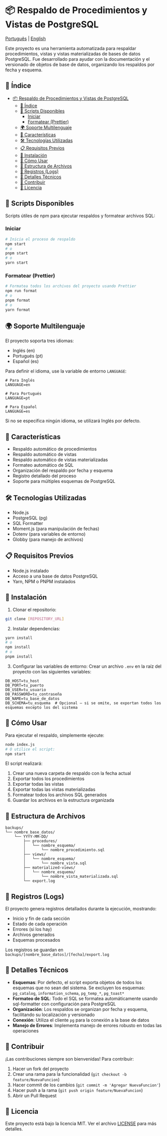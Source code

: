 # 📦 Respaldo de Procedimientos y Vistas de PostgreSQL

[Português](README.md) | [English](README.en.md)

Este proyecto es una herramienta automatizada para respaldar procedimientos, vistas y vistas
materializadas de bases de datos PostgreSQL. Fue desarrollado para ayudar con la documentación y el
versionado de objetos de base de datos, organizando los respaldos por fecha y esquema.

## 📑 Índice

- [📦 Respaldo de Procedimientos y Vistas de PostgreSQL](#-respaldo-de-procedimientos-y-vistas-de-postgresql)
  - [📑 Índice](#-índice)
  - [🚀 Scripts Disponibles](#-scripts-disponibles)
    - [Iniciar](#iniciar)
    - [Formatear (Prettier)](#formatear-prettier)
  - [🌍 Soporte Multilenguaje](#-soporte-multilenguaje)
  - [🚀 Características](#-características)
  - [🛠️ Tecnologías Utilizadas](#️-tecnologías-utilizadas)
  - [📋 Requisitos Previos](#-requisitos-previos)
  - [🔧 Instalación](#-instalación)
  - [🚀 Cómo Usar](#-cómo-usar)
  - [📁 Estructura de Archivos](#-estructura-de-archivos)
  - [📝 Registros (Logs)](#-registros-logs)
  - [🧐 Detalles Técnicos](#-detalles-técnicos)
  - [🤝 Contribuir](#-contribuir)
  - [📄 Licencia](#-licencia)

## 🚀 Scripts Disponibles

Scripts útiles de npm para ejecutar respaldos y formatear archivos SQL:

### Iniciar

```bash
# Inicia el proceso de respaldo
npm start
# o
pnpm start
# o
yarn start
```

### Formatear (Prettier)

```bash
# Formatea todos los archivos del proyecto usando Prettier
npm run format
# o
pnpm format
# o
yarn format
```

## 🌍 Soporte Multilenguaje

El proyecto soporta tres idiomas:

- Inglés (en)
- Portugués (pt)
- Español (es)

Para definir el idioma, use la variable de entorno `LANGUAGE`:

```env
# Para Inglés
LANGUAGE=en

# Para Portugués
LANGUAGE=pt

# Para Español
LANGUAGE=es
```

Si no se especifica ningún idioma, se utilizará Inglés por defecto.

## 🚀 Características

- Respaldo automático de procedimientos
- Respaldo automático de vistas
- Respaldo automático de vistas materializadas
- Formateo automático de SQL
- Organización del respaldo por fecha y esquema
- Registro detallado del proceso
- Soporte para múltiples esquemas de PostgreSQL

## 🛠️ Tecnologías Utilizadas

- Node.js
- PostgreSQL (pg)
- SQL Formatter
- Moment.js (para manipulación de fechas)
- Dotenv (para variables de entorno)
- Globby (para manejo de archivos)

## 📋 Requisitos Previos

- Node.js instalado
- Acceso a una base de datos PostgreSQL
- Yarn, NPM o PNPM instalados

## 🔧 Instalación

1. Clonar el repositorio:

```bash
git clone [REPOSITORY_URL]
```

2. Instalar dependencias:

```bash
yarn install
# o
npm install
# o
pnpm install
```

3. Configurar las variables de entorno: Crear un archivo `.env` en la raíz del proyecto con las
   siguientes variables:

```env
DB_HOST=tu_host
DB_PORT=tu_puerto
DB_USER=tu_usuario
DB_PASSWORD=tu_contraseña
DB_NAME=tu_base_de_datos
DB_SCHEMA=tu_esquema  # Opcional – si se omite, se exportan todos los esquemas excepto los del sistema
```

## 🚀 Cómo Usar

Para ejecutar el respaldo, simplemente ejecute:

```bash
node index.js
# O utilice el script:
npm start
```

El script realizará:

1. Crear una nueva carpeta de respaldo con la fecha actual
2. Exportar todos los procedimientos
3. Exportar todas las vistas
4. Exportar todas las vistas materializadas
5. Formatear todos los archivos SQL generados
6. Guardar los archivos en la estructura organizada

## 📁 Estructura de Archivos

```
backups/
└── nombre_base_datos/
    └── YYYY-MM-DD/
        ├── procedures/
        │   └── nombre_esquema/
        │       └── nombre_procedimiento.sql
        ├── views/
        │   └── nombre_esquema/
        │       └── nombre_vista.sql
        ├── materialized-views/
        │   └── nombre_esquema/
        │       └── nombre_vista_materializada.sql
        └── export.log
```

## 📝 Registros (Logs)

El proyecto genera registros detallados durante la ejecución, mostrando:

- Inicio y fin de cada sección
- Estado de cada operación
- Errores (si los hay)
- Archivos generados
- Esquemas procesados

Los registros se guardan en `backups/[nombre_base_datos]/[fecha]/export.log`

## 🧐 Detalles Técnicos

- **Esquemas**: Por defecto, el script exporta objetos de todos los esquemas que no sean del
  sistema. Se excluyen los esquemas: `pg_catalog`, `information_schema`, `pg_temp_*`, `pg_toast*`
- **Formateo de SQL**: Todo el SQL se formatea automáticamente usando sql-formatter con
  configuración para PostgreSQL
- **Organización**: Los respaldos se organizan por fecha y esquema, facilitando su localización y
  versionado
- **Conexión**: Utiliza el cliente `pg` para la conexión a la base de datos
- **Manejo de Errores**: Implementa manejo de errores robusto en todas las operaciones

## 🤝 Contribuir

¡Las contribuciones siempre son bienvenidas! Para contribuir:

1. Hacer un fork del proyecto
2. Crear una rama para la funcionalidad (`git checkout -b feature/NuevaFuncion`)
3. Hacer commit de los cambios (`git commit -m 'Agregar NuevaFuncion'`)
4. Hacer push a la rama (`git push origin feature/NuevaFuncion`)
5. Abrir un Pull Request

## 📄 Licencia

Este proyecto está bajo la licencia MIT. Ver el archivo [LICENSE](LICENSE) para más detalles.
